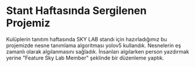 # Stant Haftasında Sergilenen Projemiz

Kulüplerin tanıtım haftasında SKY LAB standı için hazırladığımız bu projemizde nesne tanımlama algoritması yolov5 kullandık. Nesnelerin eş zamanlı olarak algılanmasını sağladık. İnsanları algılarken person yazdırmak yerine "Feature Sky Lab Member" şeklinde bir düzenleme yaptık.
